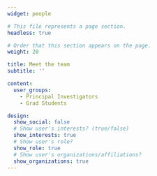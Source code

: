 ```yaml
---
widget: people

# This file represents a page section.
headless: true

# Order that this section appears on the page.
weight: 20

title: Meet the team
subtitle: ''

content:
  user_groups:
    - Principal Investigators
    - Grad Students

design:
  show_social: false
  # Show user's interests? (true/false)
  show_interests: true
  # Show user's role?
  show_role: true
  # Show user's organizations/affiliations?
  show_organizations: true
---
```


